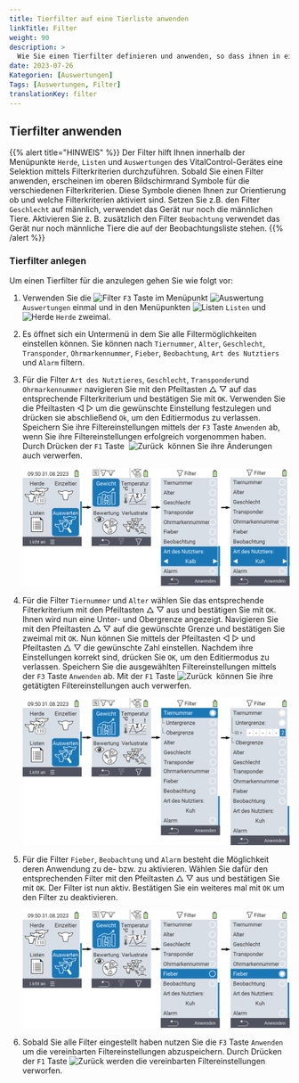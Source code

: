 ```yaml
---
title: Tierfilter auf eine Tierliste anwenden
linkTitle: Filter
weight: 90
description: >
  Wie Sie einen Tierfilter definieren und anwenden, so dass ihnen in einer Liste nur eine Teilmenge der auf dem Gerät vorhandenen Tiere angezeigt wird.
date: 2023-07-26
Kategorien: [Auswertungen]
Tags: [Auswertungen, Filter]
translationKey: filter
---
```

## Tierfilter anwenden
{{% alert title="HINWEIS" %}}
Der Filter hilft Ihnen innerhalb der Menüpunkte `Herde`, `Listen` und `Auswertungen` des VitalControl-Gerätes eine Selektion mittels Filterkriterien durchzuführen. Sobald Sie einen Filter anwenden, erscheinen im oberen Bildschirmrand Symbole für die verschiedenen Filterkriterien. Diese Symbole dienen Ihnen zur Orientierung ob und welche Filterkriterien aktiviert sind. Setzen Sie z.B. den Filter `Geschlecht` auf männlich, verwendet das Gerät nur noch die männlichen Tiere. Aktivieren Sie z. B. zusätzlich den Filter `Beobachtung` verwendet das Gerät nur noch männliche Tiere die auf der Beobachtungsliste stehen.
{{% /alert %}}

### Tierfilter anlegen

Um einen Tierfilter für die anzulegen gehen Sie wie folgt vor:

1. Verwenden Sie die <img src="/icons/filter.svg" width="25" align="bottom" alt="Filter" /> `F3` Taste im Menüpunkt <img src="/icons/evaluate.svg" width="25" align="bottom" alt="Auswertung" /> `Auswertungen` einmal und in den Menüpunkten <img src="/icons/listen.svg" width="25" align="bottom" alt="Listen" /> `Listen` und <img src="/icons/herde.svg" width="25" align="bottom" alt="Herde" /> `Herde` zweimal.

2. Es öffnet sich ein Untermenü in dem Sie alle Filtermöglichkeiten einstellen können. Sie können nach `Tiernummer`, `Alter`, `Geschlecht`, `Transponder`, `Ohrmarkennummer`, `Fieber`, `Beobachtung`, `Art des Nutztiers` und `Alarm` filtern.

3. Für die Filter `Art des Nutztieres`, `Geschlecht`, `Transponder`und `Ohrmarkennummer` navigieren Sie mit den Pfeiltasten △ ▽ auf das entsprechende Filterkriterium und bestätigen Sie mit `OK`. Verwenden Sie die Pfeiltasten ◁ ▷ um die gewünschte Einstellung festzulegen und drücken sie abschließend `Ok`, um den Editiermodus zu verlassen. Speichern Sie ihre Filtereinstellungen mittels der `F3` Taste `Anwenden` ab, wenn Sie ihre Filtereinstellungen erfolgreich vorgenommen haben. Durch Drücken der `F1` Taste &nbsp;<img src="/icons/footer/exit.svg" width="25" align="bottom" alt="Zurück" />&nbsp; können Sie ihre Änderungen auch verwerfen.

   ![VitalControl: Menüfolge Auswertungen Filter einstellen](bilder/filter3.png "Filter einstellen")

4. Für die Filter `Tiernummer` und `Alter` wählen Sie das entsprechende Filterkriterium mit den Pfeiltasten △ ▽ aus und bestätigen Sie mit `OK`. Ihnen wird nun eine Unter- und Obergrenze angezeigt. Navigieren Sie mit den Pfeiltasten △ ▽ auf die gewünschte Grenze und bestätigen Sie zweimal mit `OK`. Nun können Sie mittels der Pfeiltasten ◁ ▷  und Pfeiltasten △ ▽ die gewünschte Zahl einstellen. Nachdem ihre Einstellungen korrekt sind, drücken Sie `OK`, um den Editiermodus zu verlassen. Speichern Sie die ausgewählten Filtereinstellungen mittels der `F3` Taste `Anwenden` ab. Mit der `F1` Taste <img src="/icons/footer/exit.svg" width="25" align="bottom" alt="Zurück" />&nbsp; können Sie ihre getätigten Filtereinstellungen auch verwerfen.

   ![VitalControl: Menüfolge Auswertungen Filter einstellen](bilder/filter1.png "Filter einstellen")

5. Für die Filter `Fieber`, `Beobachtung` und `Alarm` besteht die Möglichkeit deren Anwendung zu de- bzw. zu aktivieren. Wählen Sie dafür den entsprechenden Filter mit den Pfeiltasten △ ▽ aus und bestätigen Sie mit `OK`. Der Filter ist nun aktiv. Bestätigen Sie ein weiteres mal mit `OK` um den Filter zu deaktivieren.

   ![VitalControl: Menüfolge Auswertungen Filter einstellen](bilder/filter2.png "Filter einstellen")

6. Sobald Sie alle Filter eingestellt haben nutzen Sie die `F3` Taste `Anwenden` um die vereinbarten Filtereinstellungen abzuspeichern. Durch Drücken der `F1` Taste <img src="/icons/footer/exit.svg" width="25" align="bottom" alt="Zurück" /> werden die vereinbarten Filtereinstellungen verworfen.
